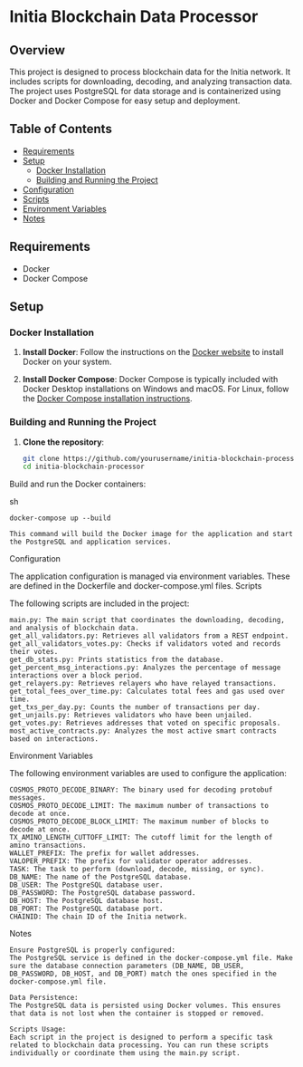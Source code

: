 # Initia Blockchain Data Processor

## Overview

This project is designed to process blockchain data for the Initia network. It includes scripts for downloading, decoding, and analyzing transaction data. The project uses PostgreSQL for data storage and is containerized using Docker and Docker Compose for easy setup and deployment.

## Table of Contents

- [Requirements](#requirements)
- [Setup](#setup)
  - [Docker Installation](#docker-installation)
  - [Building and Running the Project](#building-and-running-the-project)
- [Configuration](#configuration)
- [Scripts](#scripts)
- [Environment Variables](#environment-variables)
- [Notes](#notes)

## Requirements

- Docker
- Docker Compose

## Setup

### Docker Installation

1. **Install Docker**:
   Follow the instructions on the [Docker website](https://docs.docker.com/get-docker/) to install Docker on your system.

2. **Install Docker Compose**:
   Docker Compose is typically included with Docker Desktop installations on Windows and macOS. For Linux, follow the [Docker Compose installation instructions](https://docs.docker.com/compose/install/).

### Building and Running the Project

1. **Clone the repository**:
   ```sh
   git clone https://github.com/yourusername/initia-blockchain-processor.git
   cd initia-blockchain-processor
Build and run the Docker containers:

sh

    docker-compose up --build

    This command will build the Docker image for the application and start the PostgreSQL and application services.

Configuration

The application configuration is managed via environment variables. These are defined in the Dockerfile and docker-compose.yml files.
Scripts

The following scripts are included in the project:

    main.py: The main script that coordinates the downloading, decoding, and analysis of blockchain data.
    get_all_validators.py: Retrieves all validators from a REST endpoint.
    get_all_validators_votes.py: Checks if validators voted and records their votes.
    get_db_stats.py: Prints statistics from the database.
    get_percent_msg_interactions.py: Analyzes the percentage of message interactions over a block period.
    get_relayers.py: Retrieves relayers who have relayed transactions.
    get_total_fees_over_time.py: Calculates total fees and gas used over time.
    get_txs_per_day.py: Counts the number of transactions per day.
    get_unjails.py: Retrieves validators who have been unjailed.
    get_votes.py: Retrieves addresses that voted on specific proposals.
    most_active_contracts.py: Analyzes the most active smart contracts based on interactions.

Environment Variables

The following environment variables are used to configure the application:

    COSMOS_PROTO_DECODE_BINARY: The binary used for decoding protobuf messages.
    COSMOS_PROTO_DECODE_LIMIT: The maximum number of transactions to decode at once.
    COSMOS_PROTO_DECODE_BLOCK_LIMIT: The maximum number of blocks to decode at once.
    TX_AMINO_LENGTH_CUTTOFF_LIMIT: The cutoff limit for the length of amino transactions.
    WALLET_PREFIX: The prefix for wallet addresses.
    VALOPER_PREFIX: The prefix for validator operator addresses.
    TASK: The task to perform (download, decode, missing, or sync).
    DB_NAME: The name of the PostgreSQL database.
    DB_USER: The PostgreSQL database user.
    DB_PASSWORD: The PostgreSQL database password.
    DB_HOST: The PostgreSQL database host.
    DB_PORT: The PostgreSQL database port.
    CHAINID: The chain ID of the Initia network.

Notes

    Ensure PostgreSQL is properly configured:
    The PostgreSQL service is defined in the docker-compose.yml file. Make sure the database connection parameters (DB_NAME, DB_USER, DB_PASSWORD, DB_HOST, and DB_PORT) match the ones specified in the docker-compose.yml file.

    Data Persistence:
    The PostgreSQL data is persisted using Docker volumes. This ensures that data is not lost when the container is stopped or removed.

    Scripts Usage:
    Each script in the project is designed to perform a specific task related to blockchain data processing. You can run these scripts individually or coordinate them using the main.py script.
